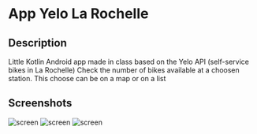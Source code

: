 # App Yelo La Rochelle

## Description

Little Kotlin Android app made in class based on the Yelo API (self-service bikes in La Rochelle)
Check the number of bikes available at a choosen station. This choose can be on a map or on a list

## Screenshots 

![screen](./images/home.jpg)
![screen](./images/list.jpg)
![screen](./images/single.jpg)
